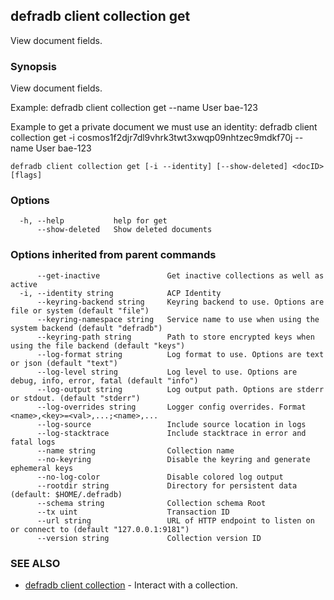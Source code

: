 ## defradb client collection get

View document fields.

### Synopsis

View document fields.

Example:
  defradb client collection get --name User bae-123

Example to get a private document we must use an identity:
  defradb client collection get -i cosmos1f2djr7dl9vhrk3twt3xwqp09nhtzec9mdkf70j --name User bae-123
		

```
defradb client collection get [-i --identity] [--show-deleted] <docID>  [flags]
```

### Options

```
  -h, --help           help for get
      --show-deleted   Show deleted documents
```

### Options inherited from parent commands

```
      --get-inactive               Get inactive collections as well as active
  -i, --identity string            ACP Identity
      --keyring-backend string     Keyring backend to use. Options are file or system (default "file")
      --keyring-namespace string   Service name to use when using the system backend (default "defradb")
      --keyring-path string        Path to store encrypted keys when using the file backend (default "keys")
      --log-format string          Log format to use. Options are text or json (default "text")
      --log-level string           Log level to use. Options are debug, info, error, fatal (default "info")
      --log-output string          Log output path. Options are stderr or stdout. (default "stderr")
      --log-overrides string       Logger config overrides. Format <name>,<key>=<val>,...;<name>,...
      --log-source                 Include source location in logs
      --log-stacktrace             Include stacktrace in error and fatal logs
      --name string                Collection name
      --no-keyring                 Disable the keyring and generate ephemeral keys
      --no-log-color               Disable colored log output
      --rootdir string             Directory for persistent data (default: $HOME/.defradb)
      --schema string              Collection schema Root
      --tx uint                    Transaction ID
      --url string                 URL of HTTP endpoint to listen on or connect to (default "127.0.0.1:9181")
      --version string             Collection version ID
```

### SEE ALSO

* [defradb client collection](defradb_client_collection.md)	 - Interact with a collection.

